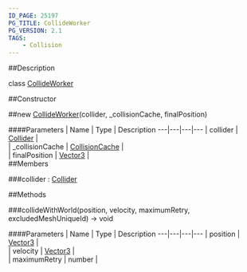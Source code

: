 ```yaml
---
ID_PAGE: 25197
PG_TITLE: CollideWorker
PG_VERSION: 2.1
TAGS:
    - Collision
---
```

##Description

class [CollideWorker](/classes/2.2/CollideWorker)



##Constructor

##new [CollideWorker](/classes/2.2/CollideWorker)(collider, _collisionCache, finalPosition)



####Parameters
 | Name | Type | Description
---|---|---|---
 | collider | [Collider](/classes/2.2/Collider) |  
 | _collisionCache | [CollisionCache](/classes/2.2/CollisionCache) |  
 | finalPosition | [Vector3](/classes/2.2/Vector3) |  
##Members

###collider : [Collider](/classes/2.2/Collider)



##Methods

###collideWithWorld(position, velocity, maximumRetry, excludedMeshUniqueId) &rarr; void



####Parameters
 | Name | Type | Description
---|---|---|---
 | position | [Vector3](/classes/2.2/Vector3) |  
 | velocity | [Vector3](/classes/2.2/Vector3) |  
 | maximumRetry | number |  
